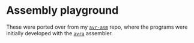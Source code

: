 # Assembly playground

These were ported over from my [`avr-asm`](https://github.com/zbauman3/avr-asm) repo, where the programs were initially developed with the [`avra`](https://github.com/Ro5bert/avra) assembler.